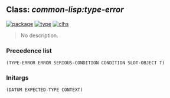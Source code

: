 ## Class: ***common-lisp:type-error***
[![package](https://img.shields.io/badge/Package-COMMON--LISP-5f9ea0.svg?style=social&colorA=999999)](../) [![type](https://img.shields.io/badge/Type-Class-5f9ea0.svg?style=social&colorA=999999)](../#class) [![clhs](https://img.shields.io/badge/CLHS-TYPE--ERROR-5f9ea0.svg?style=social&colorA=999999)](http://www.lispworks.com/documentation/HyperSpec/Body/e_tp_err.htm) 

> No description.

### Precedence list
```
(TYPE-ERROR ERROR SERIOUS-CONDITION CONDITION SLOT-OBJECT T)
```
### Initargs
```
(DATUM EXPECTED-TYPE CONTEXT)
```
